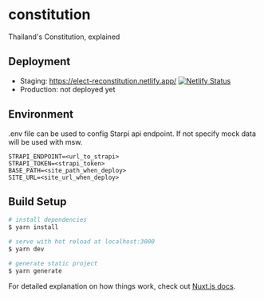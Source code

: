 # constitution

Thailand's Constitution, explained

## Deployment

- Staging: https://elect-reconstitution.netlify.app/
  [![Netlify Status](https://api.netlify.com/api/v1/badges/bdcf56d4-7384-4117-a39e-883f8ed65bde/deploy-status)](https://app.netlify.com/sites/elect-reconstitution/deploys)
- Production: not deployed yet

## Environment

.env file can be used to config Starpi api endpoint. If not specify mock data will be used with msw.

```
STRAPI_ENDPOINT=<url_to_strapi>
STRAPI_TOKEN=<strapi_token>
BASE_PATH=<site_path_when_deploy>
SITE_URL=<site_url_when_deploy>
```

## Build Setup

```bash
# install dependencies
$ yarn install

# serve with hot reload at localhost:3000
$ yarn dev

# generate static project
$ yarn generate
```

For detailed explanation on how things work, check out [Nuxt.js docs](https://nuxtjs.org).
